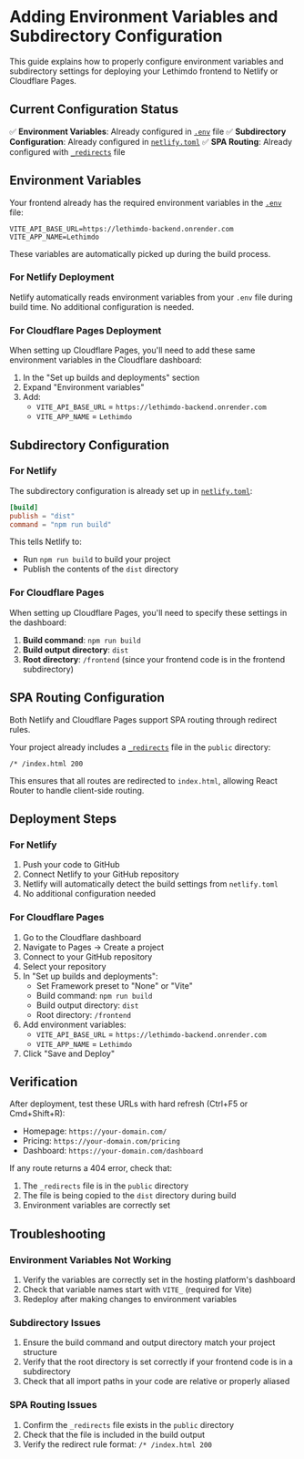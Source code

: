 # Adding Environment Variables and Subdirectory Configuration

This guide explains how to properly configure environment variables and subdirectory settings for deploying your Lethimdo frontend to Netlify or Cloudflare Pages.

## Current Configuration Status

✅ **Environment Variables**: Already configured in [`.env`](file:///C:/Users/user/lethimdo/frontend/.env) file
✅ **Subdirectory Configuration**: Already configured in [`netlify.toml`](file:///C:/Users/user/lethimdo/frontend/netlify.toml)
✅ **SPA Routing**: Already configured with [`_redirects`](file:///C:/Users/user/lethimdo/frontend/public/_redirects) file

## Environment Variables

Your frontend already has the required environment variables in the [`.env`](file:///C:/Users/user/lethimdo/frontend/.env) file:

```
VITE_API_BASE_URL=https://lethimdo-backend.onrender.com
VITE_APP_NAME=Lethimdo
```

These variables are automatically picked up during the build process.

### For Netlify Deployment

Netlify automatically reads environment variables from your `.env` file during build time. No additional configuration is needed.

### For Cloudflare Pages Deployment

When setting up Cloudflare Pages, you'll need to add these same environment variables in the Cloudflare dashboard:

1. In the "Set up builds and deployments" section
2. Expand "Environment variables"
3. Add:
   - `VITE_API_BASE_URL` = `https://lethimdo-backend.onrender.com`
   - `VITE_APP_NAME` = `Lethimdo`

## Subdirectory Configuration

### For Netlify

The subdirectory configuration is already set up in [`netlify.toml`](file:///C:/Users/user/lethimdo/frontend/netlify.toml):

```toml
[build]
publish = "dist"
command = "npm run build"
```

This tells Netlify to:
- Run `npm run build` to build your project
- Publish the contents of the `dist` directory

### For Cloudflare Pages

When setting up Cloudflare Pages, you'll need to specify these settings in the dashboard:

1. **Build command**: `npm run build`
2. **Build output directory**: `dist`
3. **Root directory**: `/frontend` (since your frontend code is in the frontend subdirectory)

## SPA Routing Configuration

Both Netlify and Cloudflare Pages support SPA routing through redirect rules.

Your project already includes a [`_redirects`](file:///C:/Users/user/lethimdo/frontend/public/_redirects) file in the `public` directory:

```
/* /index.html 200
```

This ensures that all routes are redirected to `index.html`, allowing React Router to handle client-side routing.

## Deployment Steps

### For Netlify

1. Push your code to GitHub
2. Connect Netlify to your GitHub repository
3. Netlify will automatically detect the build settings from `netlify.toml`
4. No additional configuration needed

### For Cloudflare Pages

1. Go to the Cloudflare dashboard
2. Navigate to Pages → Create a project
3. Connect to your GitHub repository
4. Select your repository
5. In "Set up builds and deployments":
   - Set Framework preset to "None" or "Vite"
   - Build command: `npm run build`
   - Build output directory: `dist`
   - Root directory: `/frontend`
6. Add environment variables:
   - `VITE_API_BASE_URL` = `https://lethimdo-backend.onrender.com`
   - `VITE_APP_NAME` = `Lethimdo`
7. Click "Save and Deploy"

## Verification

After deployment, test these URLs with hard refresh (Ctrl+F5 or Cmd+Shift+R):

- Homepage: `https://your-domain.com/`
- Pricing: `https://your-domain.com/pricing`
- Dashboard: `https://your-domain.com/dashboard`

If any route returns a 404 error, check that:
1. The `_redirects` file is in the `public` directory
2. The file is being copied to the `dist` directory during build
3. Environment variables are correctly set

## Troubleshooting

### Environment Variables Not Working

1. Verify the variables are correctly set in the hosting platform's dashboard
2. Check that variable names start with `VITE_` (required for Vite)
3. Redeploy after making changes to environment variables

### Subdirectory Issues

1. Ensure the build command and output directory match your project structure
2. Verify that the root directory is set correctly if your frontend code is in a subdirectory
3. Check that all import paths in your code are relative or properly aliased

### SPA Routing Issues

1. Confirm the `_redirects` file exists in the `public` directory
2. Check that the file is included in the build output
3. Verify the redirect rule format: `/* /index.html 200`